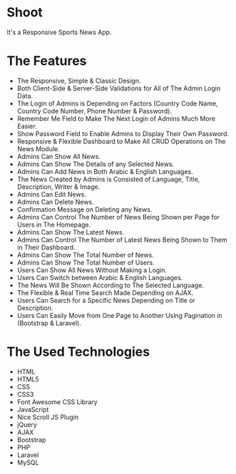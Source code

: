 # Shoot
It's a Responsive Sports News App.

# The Features
* The Responsive, Simple & Classic Design.
* Both Client-Side & Server-Side Validations for All of The Admin Login Data.
* The Login of Admins is Depending on Factors
(Country Code Name, Country Code Number, Phone Number & Password).
* Remember Me Field to Make The Next Login of Admins Much More Easier.
* Show Password Field to Enable Admins to Display Their Own Password.
* Responsive & Flexible Dashboard to Make All CRUD Operations on The News Module.
* Admins Can Show All News.
* Admins Can Show The Details of any Selected News.
* Admins Can Add News in Both Arabic & English Languages.
* The News Created by Admins is Consisted of Language, Title, Description, Writer & Image.
* Admins Can Edit News.
* Admins Can Delete News.
* Confirmation Message on Deleting any News.
* Admins Can Control The Number of News Being Shown per Page for Users in The Homepage.
* Admins Can Show The Latest News.
* Admins Can Control The Number of Latest News Being Shown to Them in Their Dashboard.
* Admins Can Show The Total Number of News.
* Admins Can Show The Total Number of Users.
* Users Can Show All News Without Making a Login.
* Users Can Switch between Arabic & English Languages.
* The News Will Be Shown According to The Selected Language.
* The Flexible & Real Time Search Made Depending on AJAX.
* Users Can Search for a Specific News Depending on Title or Description.
* Users Can Easily Move from One Page to Another Using Pagination in (Bootstrap & Laravel).

# The Used Technologies
* HTML
* HTML5
* CSS
* CSS3
* Font Awesome CSS Library
* JavaScript
* Nice Scroll JS Plugin
* jQuery
* AJAX
* Bootstrap
* PHP
* Laravel
* MySQL
